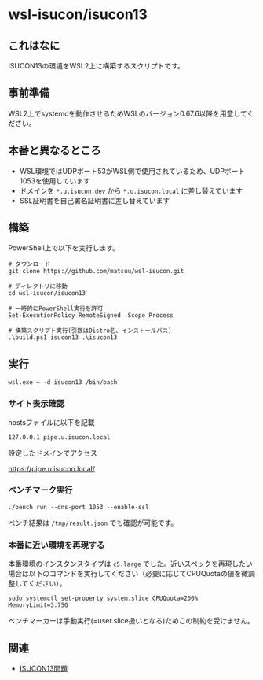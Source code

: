# wsl-isucon/isucon13

## これはなに

ISUCON13の環境をWSL2上に構築するスクリプトです。

## 事前準備

WSL2上でsystemdを動作させるためWSLのバージョン0.67.6以降を用意してください。

## 本番と異なるところ

* WSL環境ではUDPポート53がWSL側で使用されているため、UDPポート1053を使用しています
* ドメインを `*.u.isucon.dev` から `*.u.isucon.local` に差し替えています
* SSL証明書を自己署名証明書に差し替えています

## 構築

PowerShell上で以下を実行します。

```
# ダウンロード
git clone https://github.com/matsuu/wsl-isucon.git

# ディレクトリに移動
cd wsl-isucon/isucon13

# 一時的にPowerShell実行を許可
Set-ExecutionPolicy RemoteSigned -Scope Process

# 構築スクリプト実行(引数はDistro名、インストールパス)
.\build.ps1 isucon13 .\isucon13
```

## 実行

```
wsl.exe ~ -d isucon13 /bin/bash
```

### サイト表示確認

hostsファイルに以下を記載

```/etc/hosts
127.0.0.1 pipe.u.isucon.local
```

設定したドメインでアクセス

https://pipe.u.isucon.local/

### ベンチマーク実行

```
./bench run --dns-port 1053 --enable-ssl
```

ベンチ結果は `/tmp/result.json` でも確認が可能です。

### 本番に近い環境を再現する

本番環境のインスタンスタイプは `c5.large` でした。近いスペックを再現したい場合は以下のコマンドを実行してください（必要に応じてCPUQuotaの値を微調整してください）。

```
sudo systemctl set-property system.slice CPUQuota=200% MemoryLimit=3.75G
```

ベンチマーカーは手動実行(=user.slice扱いとなる)ためこの制約を受けません。

## 関連

* [ISUCON13問題](https://github.com/isucon/isucon13)
